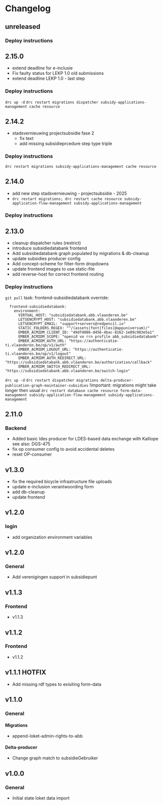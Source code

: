 # Changelog
## unreleased

### Deploy instructions

## 2.15.0
- extend deadline for e-inclusie
- Fix faulty status for LEKP 1.0 old submissions
- extend deadline LEKP 1.0 - last step
### Deploy instructions
`drc up -d`
`drc restart migrations dispatcher subsidy-applications-management cache resource`


## 2.14.2
- stadsvernieuwing projectsubsidie fase 2
   - fix text
   - add missing subsidieprcedure step type triple
### Deploy instructions
`drc restart migrations subsidy-applications-management cache resource`

## 2.14.0
- add new step stadsvernieuwing - projectsubsidie - 2025
- `drc restart migrations; drc restart cache resource subsidy-application-flow-management subsidy-applications-management`
  
### Deploy instructions
## 2.13.0
- cleanup dispatcher rules (restrict)
- introduce subsidiedatabank frontend
- Add subsidiedatabank graph populated by migrations & db-cleanup
- update subsidies producer config 
- Add concept-scheme for filter-form dropdowns
- update frontend images to use static-file
- add reverse-host for correct frontend routing

### Deploy instructions
`git pull`
task: frontend-subsidiedatabank override:
```
  frontend-subsidiedatabank:
    environment:
      VIRTUAL_HOST: "subsidiedatabank.abb.vlaanderen.be"
      LETSENCRYPT_HOST: "subsidiedatabank.abb.vlaanderen.be"
      LETSENCRYPT_EMAIL: "support+servers@redpencil.io"
      STATIC_FOLDERS_REGEX: "^/(assets|font|files|@appuniversum)/"
      EMBER_ACMIDM_CLIENT_ID: "49df4086-d456-4bac-8162-1e89c983e5a1"
      EMBER_ACMIDM_SCOPE: "openid vo rrn profile abb_subsidiedatabank"
      EMBER_ACMIDM_AUTH_URL: "https://authenticatie-ti.vlaanderen.be/op/v1/auth"
      EMBER_ACMIDM_LOGOUT_URL: "https://authenticatie-ti.vlaanderen.be/op/v1/logout"
      EMBER_ACMIDM_AUTH_REDIRECT_URL: "https://subsidiedatabank.abb.vlaanderen.be/authorization/callback"
      EMBER_ACMIDM_SWITCH_REDIRECT_URL: "https://subsidiedatabank.abb.vlaanderen.be/switch-login" 
``` 
`drc up -d`
`drc restart dispatcher migrations delta-producer-publication-graph-maintainer-subsidies`
!important: migrations might take longer then usual
`drc restart database cache resource form-data-management subsidy-application-flow-management subsidy-applications-management`


## 2.11.0
### Backend
 - Added basic ldes producer for LDES-based data exchange with Kalliope see also: DGS-475
 - fix op consumer config to avoid accidental deletes
 - reset OP-consumer

## v1.3.0
- fix the required bicycle infrastructure file uploads
- update e-inclusion verantwoording form
- add db-cleanup
- update frontend
## v1.2.0
### login
- add organization environment variables
## v1.2.0
### General
- Add verenigingen support in subsidiepunt
## v1.1.3
### Frontend
- v1.1.3
## v1.1.2
### Frontend
- v1.1.2
## v1.1.1 HOTFIX
- Add missing rdf types to exisiting form-data
## v1.1.0
### General
#### Migrations
- append-loket-admin-rights-to-abb
#### Delta-producer
- Change graph match to subsidieGebruiker
## v1.0.0
### General
- Initial state loket data import
